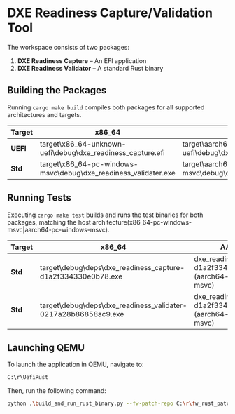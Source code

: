 # **DXE Readiness Capture/Validation Tool**

The workspace consists of two packages:

1. **DXE Readiness Capture** – An EFI application
2. **DXE Readiness Validator** – A standard Rust binary

## **Building the Packages**

Running `cargo make build` compiles both packages for all supported
architectures and targets.

| Target   | x86_64                                                          | AArch64                                                          |
| -------- | --------------------------------------------------------------- | ---------------------------------------------------------------- |
| **UEFI** | target\x86_64-unknown-uefi\debug\dxe_readiness_capture.efi      | target\aarch64-unknown-uefi\debug\dxe_readiness_capture.efi      |
| **Std**  | target\x86_64-pc-windows-msvc\debug\dxe_readiness_validater.exe | target\aarch64-pc-windows-msvc\debug\dxe_readiness_validater.exe |

## **Running Tests**

Executing `cargo make test` builds and runs the test binaries for both packages,
matching the host architecture(x86_64-pc-windows-msvc|aarch64-pc-windows-msvc).

| Target  | x86_64                                                         | AArch64                                                                |
| ------- | -------------------------------------------------------------- | ---------------------------------------------------------------------- |
| **Std** | target\debug\deps\dxe_readiness_capture-d1a2f334330e0b78.exe   | dxe_readiness_capture-d1a2f334330e0b78.exe (aarch64-pc-windows-msvc)   |
| **Std** | target\debug\deps\dxe_readiness_validater-0217a28b86858ac9.exe | dxe_readiness_validator-d1a2f334330e0b78.exe (aarch64-pc-windows-msvc) |

## **Launching QEMU**

To launch the application in QEMU, navigate to:

```sh
C:\r\UefiRust
```

Then, run the following command:

```sh
python .\build_and_run_rust_binary.py --fw-patch-repo C:\r\fw_rust_patcher --custom-efi C:\r\platform_handoff_validation_tool\target\x86_64-unknown-uefi\debug\dxe_readiness_capture.efi
```
